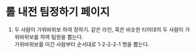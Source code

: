 # 롤 내전 팀정하기 페이지

1. 두 사람이 가위바위보 하여 정하기. 
같은 라인, 혹은 비슷한 티어대의 두 사람이 가위바위보를 하여 팀원을 뽑는다.  
가위바위보를 이긴 사람부터 순서대로 1-2-2-2-1 명을 뽑는다.
